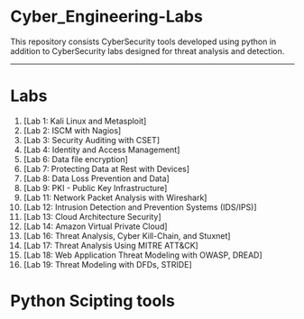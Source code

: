 # Cyber_Engineering-Labs


This repository consists CyberSecurity tools developed using python in addition to CyberSecurity labs designed for threat analysis and detection. 
__________________________________________________________________________________________________________________________________________________


# Labs

1. [Lab 1: Kali Linux and Metasploit]
2. [Lab 2: ISCM with Nagios]
3. [Lab 3: Security Auditing with CSET]
4. [Lab 4: Identity and Access Management]
5. [Lab 6: Data file encryption]
6. [Lab 7: Protecting Data at Rest with Devices]
7. [Lab 8: Data Loss Prevention and Data]
8. [Lab 9: PKI - Public Key Infrastructure]
9. [Lab 11: Network Packet Analysis with Wireshark]
10. [Lab 12: Intrusion Detection and Prevention Systems (IDS/IPS)]
11. [Lab 13: Cloud Architecture Security]
12. [Lab 14: Amazon Virtual Private Cloud]
13. [Lab 16: Threat Analysis, Cyber Kill-Chain, and Stuxnet]
14. [Lab 17: Threat Analysis Using MITRE ATT&CK]
15. [Lab 18: Web Application Threat Modeling with OWASP, DREAD]
16. [Lab 19: Threat Modeling with DFDs, STRIDE]




# Python Scipting tools
